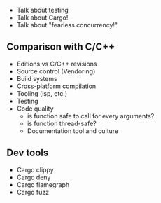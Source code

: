 - Talk about testing
- Talk about Cargo!
- Talk about "fearless concurrency!"

## Comparison with C/C++

- Editions vs C/C++ revisions
- Source control (Vendoring)
- Build systems
- Cross-platform compilation
- Tooling (lsp, etc.)
- Testing
- Code quality
	- is function safe to call for every arguments?
	- is function thread-safe?
	- Documentation tool and culture

## Dev tools

- Cargo clippy
- Cargo deny
- Cargo flamegraph
- Cargo fuzz
